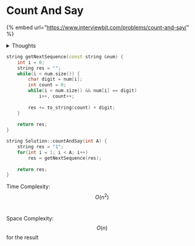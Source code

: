 # Count And Say

{% embed url="https://www.interviewbit.com/problems/count-and-say/" %}

<details>

<summary>Thoughts</summary>

* So it took me 5 minutes to make a successful submission.&#x20;
* I still think this is not the most optimal solution.
* This one's a $$O(n^2)$$​ solution. I'll just go ahead and see the actual solution.&#x20;
* This is it. My solution is clearer and lighter than the one provided.&#x20;

</details>

```cpp
string getNextSequence(const string &num) {
    int i = 0; 
    string res = "";
    while(i < num.size()) {
        char digit = num[i];
        int count = 0;
        while(i < num.size() && num[i] == digit) 
            i++, count++;
        
        res += to_string(count) + digit;
    }
    
    return res;
}

string Solution::countAndSay(int A) {
    string res = "1";
    for(int i = 1; i < A; i++) 
        res = getNextSequence(res);
        
    return res;
}
```

Time Complexity: $$O(n^2)$$​

Space Complexity: $$O(n)$$ for the result

